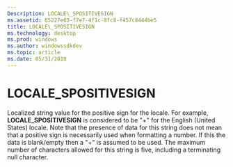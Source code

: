 ```yaml
---
Description: LOCALE\_SPOSITIVESIGN
ms.assetid: 65227e63-f7e7-4f1c-8fc8-f457c8444be5
title: LOCALE\_SPOSITIVESIGN
ms.technology: desktop
ms.prod: windows
ms.author: windowssdkdev
ms.topic: article
ms.date: 05/31/2018
---
```


# LOCALE\_SPOSITIVESIGN

Localized string value for the positive sign for the locale. For example, **LOCALE\_SPOSITIVESIGN** is considered to be "+" for the English (United States) locale. Note that the presence of data for this string does not mean that a positive sign is necessarily used when formatting a number. If this the data is blank/empty then a "+" is assumed to be used. The maximum number of characters allowed for this string is five, including a terminating null character.

 

 



